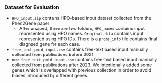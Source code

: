 ### Dataset for Evaluation

- `HPO_input.zip` contains HPO-based input dataset collected from the Phen2Gene paper
    - After unziped, there are two folders, `HPO_names` contains input represented using HPO names. `Original_data` contains input represented using HPO IDs. There is a `probe_info` file contains final diagnsed gene for each case.
- `free_text_pmid_input.csv` contains free-text based input manually collected from publications before 2021
- `new_free_text_pmid_input.csv` contains free-text based input manually collected from publications after 2023. We intentionally added some genes which is overlapped with previous collection in order to avoid biases introduced by different genes.
